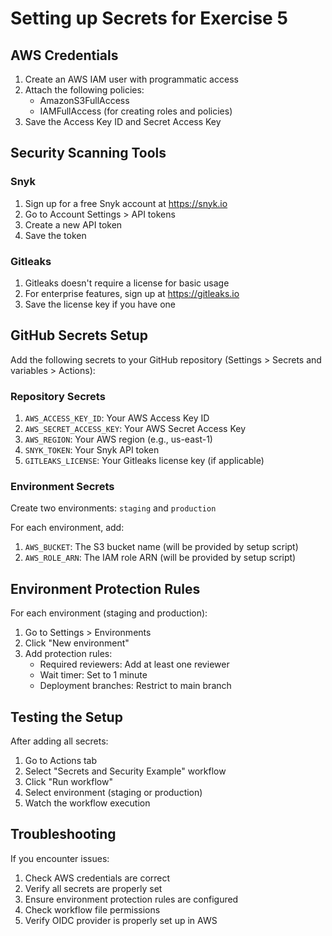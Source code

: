 # Setting up Secrets for Exercise 5

## AWS Credentials
1. Create an AWS IAM user with programmatic access
2. Attach the following policies:
   - AmazonS3FullAccess
   - IAMFullAccess (for creating roles and policies)
3. Save the Access Key ID and Secret Access Key

## Security Scanning Tools

### Snyk
1. Sign up for a free Snyk account at https://snyk.io
2. Go to Account Settings > API tokens
3. Create a new API token
4. Save the token

### Gitleaks
1. Gitleaks doesn't require a license for basic usage
2. For enterprise features, sign up at https://gitleaks.io
3. Save the license key if you have one

## GitHub Secrets Setup

Add the following secrets to your GitHub repository (Settings > Secrets and variables > Actions):

### Repository Secrets
1. `AWS_ACCESS_KEY_ID`: Your AWS Access Key ID
2. `AWS_SECRET_ACCESS_KEY`: Your AWS Secret Access Key
3. `AWS_REGION`: Your AWS region (e.g., us-east-1)
4. `SNYK_TOKEN`: Your Snyk API token
5. `GITLEAKS_LICENSE`: Your Gitleaks license key (if applicable)

### Environment Secrets
Create two environments: `staging` and `production`

For each environment, add:
1. `AWS_BUCKET`: The S3 bucket name (will be provided by setup script)
2. `AWS_ROLE_ARN`: The IAM role ARN (will be provided by setup script)

## Environment Protection Rules

For each environment (staging and production):

1. Go to Settings > Environments
2. Click "New environment"
3. Add protection rules:
   - Required reviewers: Add at least one reviewer
   - Wait timer: Set to 1 minute
   - Deployment branches: Restrict to main branch

## Testing the Setup

After adding all secrets:

1. Go to Actions tab
2. Select "Secrets and Security Example" workflow
3. Click "Run workflow"
4. Select environment (staging or production)
5. Watch the workflow execution

## Troubleshooting

If you encounter issues:

1. Check AWS credentials are correct
2. Verify all secrets are properly set
3. Ensure environment protection rules are configured
4. Check workflow file permissions
5. Verify OIDC provider is properly set up in AWS 